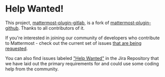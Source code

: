 # Help Wanted!

This project, [mattermost-plugin-gitlab](https://github.com/mattermost/mattermost-plugin-gitlab), is a fork of [mattermost-plugin-github](https://github.com/mattermost/mattermost-plugin-github). Thanks to all contributors of it.

If you're interested in joining our community of developers who contribute to Mattermost - check out the current set of issues [that are being requested](https://github.com/mattermost/mattermost-plugin-gitlab/issues?q=is%3Aissue+is%3Aopen+label%3AEnhancement).

You can also find issues labeled ["Help Wanted"](https://github.com/mattermost/mattermost-plugin-gitlab/issues?q=is%3Aissue+is%3Aopen+label%3A%22Help+Wanted%22) in the Jira Repository that we have laid out the primary requirements for and could use some coding help from the community.
